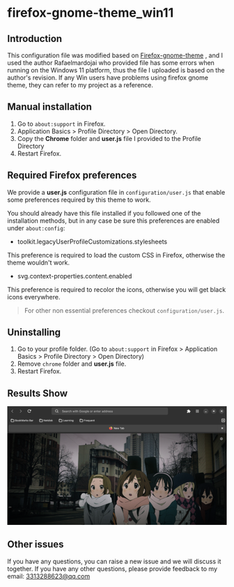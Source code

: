 # firefox-gnome-theme_win11

## Introduction

This configuration file was modified based on [Firefox-gnome-theme](https://github.com/rafaelmardojai/firefox-gnome-theme) , and I used the author Rafaelmardojai who provided file has some errors when running on the Windows 11 platform, thus the file I uploaded is based on the author's revision. If any Win users have problems using firefox gnome theme, they can refer to my project as a reference.

## Manual installation

1. Go to `about:support` in Firefox.
2. Application Basics > Profile Directory > Open Directory.
3. Copy the **Chrome** folder and **user.js** file I provided to the Profile Directory
4. Restart Firefox.

## Required Firefox preferences

We provide a **user.js** configuration file in `configuration/user.js` that enable some preferences required by this theme to work.

You should already have this file installed if you followed one of the installation methods, but in any case be sure this preferences are enabled under `about:config`:

- toolkit.legacyUserProfileCustomizations.stylesheets

This preference is required to load the custom CSS in Firefox, otherwise the theme wouldn't work.

- svg.context-properties.content.enabled

This preference is required to recolor the icons, otherwise you will get black icons everywhere.

> For other non essential preferences checkout `configuration/user.js`.

## Uninstalling

1. Go to your profile folder. (Go to `about:support` in Firefox > Application Basics > Profile Directory > Open Directory)
2. Remove `chrome` folder and **user.js** file.
3. Restart Firefox.

## Results Show

![](https://raw.githubusercontent.com/Niko3C/PicGo-img/main/firefox-gnome-theme.png)

## Other issues

If you have any questions, you can raise a new issue and we will discuss it together. If you have any other questions, please provide feedback to my email: 3313288623@qq.com